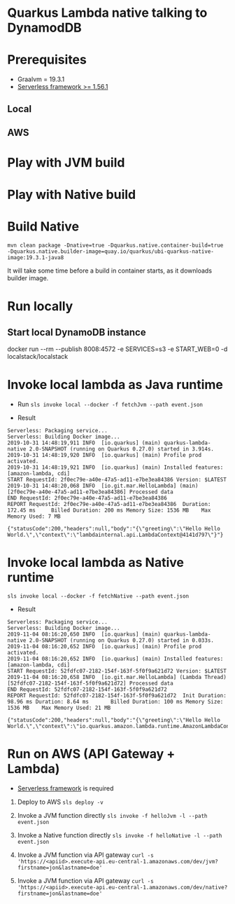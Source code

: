 # Quarkus Lambda native talking to DynamodDB

# Prerequisites
- Graalvm = 19.3.1
- [Serverless framework >= 1.56.1](https://serverless.com/framework/docs/getting-started/)

## Local


## AWS


# Play with JVM build


# Play with Native build


# Build Native
`mvn clean package -Dnative=true -Dquarkus.native.container-build=true -Dquarkus.native.builder-image=quay.io/quarkus/ubi-quarkus-native-image:19.3.1-java8`

It will take some time before a build in container starts, as it downloads builder image.

# Run locally
## Start local DynamoDB instance
docker run --rm --publish 8008:4572  -e SERVICES=s3  -e START_WEB=0 -d localstack/localstack

# Invoke local lambda as Java runtime
* Run
`sls invoke local --docker -f fetchJvm --path event.json`

* Result
```
Serverless: Packaging service...
Serverless: Building Docker image...
2019-10-31 14:48:19,911 INFO  [io.quarkus] (main) quarkus-lambda-native 2.0-SNAPSHOT (running on Quarkus 0.27.0) started in 3.914s. 
2019-10-31 14:48:19,920 INFO  [io.quarkus] (main) Profile prod activated. 
2019-10-31 14:48:19,921 INFO  [io.quarkus] (main) Installed features: [amazon-lambda, cdi]
START RequestId: 2f0ec79e-a40e-47a5-ad11-e7be3ea84386 Version: $LATEST
2019-10-31 14:48:20,068 INFO  [io.git.mar.HelloLambda] (main) [2f0ec79e-a40e-47a5-ad11-e7be3ea84386] Processed data
END RequestId: 2f0ec79e-a40e-47a5-ad11-e7be3ea84386
REPORT RequestId: 2f0ec79e-a40e-47a5-ad11-e7be3ea84386  Duration: 172.45 ms     Billed Duration: 200 ms Memory Size: 1536 MB    Max Memory Used: 7 MB   

{"statusCode":200,"headers":null,"body":"{\"greeting\":\"Hello Hello World.\",\"context\":\"lambdainternal.api.LambdaContext@4141d797\"}"}
```

# Invoke local lambda as Native runtime
`sls invoke local --docker -f fetchNative --path event.json`

* Result
```
Serverless: Packaging service...
Serverless: Building Docker image...
2019-11-04 08:16:20,650 INFO  [io.quarkus] (main) quarkus-lambda-native 2.0-SNAPSHOT (running on Quarkus 0.27.0) started in 0.033s. 
2019-11-04 08:16:20,652 INFO  [io.quarkus] (main) Profile prod activated. 
2019-11-04 08:16:20,652 INFO  [io.quarkus] (main) Installed features: [amazon-lambda, cdi]
START RequestId: 52fdfc07-2182-154f-163f-5f0f9a621d72 Version: $LATEST
2019-11-04 08:16:20,658 INFO  [io.git.mar.HelloLambda] (Lambda Thread) [52fdfc07-2182-154f-163f-5f0f9a621d72] Processed data
END RequestId: 52fdfc07-2182-154f-163f-5f0f9a621d72
REPORT RequestId: 52fdfc07-2182-154f-163f-5f0f9a621d72  Init Duration: 98.96 ms Duration: 8.64 ms       Billed Duration: 100 ms Memory Size: 1536 MB    Max Memory Used: 21 MB  

{"statusCode":200,"headers":null,"body":"{\"greeting\":\"Hello Hello World.\",\"context\":\"io.quarkus.amazon.lambda.runtime.AmazonLambdaContext@7f996da1e7a0\"}"}
```

# Run on AWS (API Gateway + Lambda)
* [Serverless framework](https://serverless.com/framework/docs/providers/aws/guide/quick-start/) is required

1. Deploy to AWS
`sls deploy -v`

2. Invoke a JVM function directly
`sls invoke -f helloJvm -l --path event.json`

3. Invoke a Native function directly
`sls invoke -f helloNative -l --path event.json`

4. Invoke a JVM function via API gateway
`curl -s 'https://<apiid>.execute-api.eu-central-1.amazonaws.com/dev/jvm?firstname=jon&lastname=doe'`

5. Invoke a JVM function via API gateway
`curl -s 'https://<apiid>.execute-api.eu-central-1.amazonaws.com/dev/native?firstname=jon&lastname=doe'`
